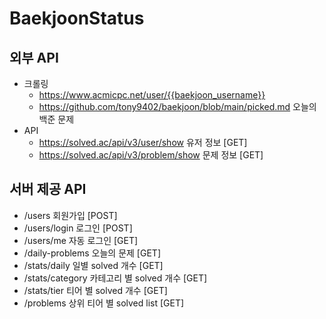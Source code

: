# BaekjoonStatus

## 외부 API
* 크롤링
  * https://www.acmicpc.net/user/{{baekjoon_username}}
  * https://github.com/tony9402/baekjoon/blob/main/picked.md 오늘의 백준 문제
* API
  * https://solved.ac/api/v3/user/show 유저 정보 [GET]
  * https://solved.ac/api/v3/problem/show 문제 정보 [GET]


## 서버 제공 API

* /users 회원가입 [POST]
* /users/login 로그인 [POST]
* /users/me 자동 로그인 [GET]
* /daily-problems 오늘의 문제 [GET]
* /stats/daily 일별 solved 개수 [GET]
* /stats/category 카테고리 별 solved 개수 [GET]
* /stats/tier 티어 별 solved 개수 [GET]
* /problems 상위 티어 별 solved list [GET]
